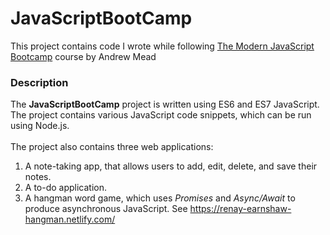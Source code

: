 # JavaScriptBootCamp
This project contains code I wrote while following [The Modern JavaScript Bootcamp](https://www.udemy.com/course/modern-javascript/) course by Andrew Mead

### Description
The __JavaScriptBootCamp__ project is written using ES6 and ES7 JavaScript.
<br>The project contains various JavaScript code snippets, which can be run using Node.js.
<br><br>The project also contains three web applications:
1. A note-taking app, that allows users to add, edit, delete, and save their notes.
2. A to-do application.
3. A hangman word game, which uses _Promises_ and _Async/Await_ to produce asynchronous JavaScript. See https://renay-earnshaw-hangman.netlify.com/

